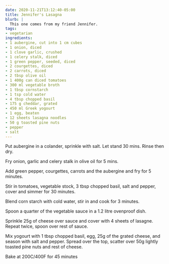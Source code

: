 ```yaml
---
date: 2020-11-21T13:12:40-05:00
title: Jennifer's Lasagna
blurb: |
  This one comes from my friend Jennifer.
tags:
- vegetarian
ingredients:
- 1 aubergine, cut into 1 cm cubes
- 1 onion, diced
- 1 clove garlic, crushed
- 1 celery stalk, diced
- 1 green pepper, seeded, diced
- 2 courgettes, diced
- 2 carrots, diced
- 2 tbsp olive oil
- 1 400g can diced tomatoes
- 300 ml vegetable broth
- 1 tbsp cornstarch
- 1 tsp cold water
- 4 tbsp chopped basil
- 175 g cheddar, grated
- 450 ml Greek yogourt
- 1 egg, beaten
- 12 sheets lasagna noodles
- 50 g toasted pine nuts
- pepper
- salt
---
```


Put aubergine in a colander, sprinkle with salt. Let stand 30 mins. Rinse
then dry.

Fry onion, garlic and celery stalk in olive oil for 5 mins.

Add green pepper, courgettes, carrots and the aubergine and fry for 5
minutes.

Stir in tomatoes, vegetable stock, 3 tbsp chopped basil, salt and pepper,
cover and simmer for 30 minutes.
 
Blend corn starch with cold water, stir in and cook for 3 minutes.
 
Spoon a quarter of the vegetable sauce in a 1.2 litre ovenproof dish.
 
Sprinkle 25g of cheese over sauce and cover with 4 sheets of lasagne. Repeat
twice, spoon over rest of sauce.
 
Mix yogourt with 1 tbsp chopped basil, egg, 25g of the grated cheese, and
season with salt and pepper. Spread over the top, scatter over 50g lightly
toasted pine nuts and rest of cheese.
 
Bake at 200C/400F for 45 minutes
